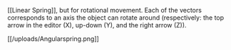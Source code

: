 [[Linear Spring]], but for rotational movement. Each of the vectors corresponds to an axis the object can rotate around (respectively: the top arrow in the editor (X), up-down (Y), and the right arrow (Z)).

[[/uploads/Angularspring.png]]